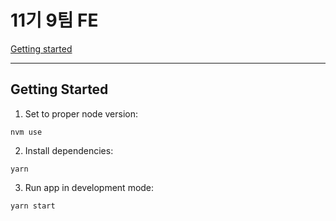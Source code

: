 # 11기 9팀 FE

[Getting started](#getting-started)

<hr/>

## Getting Started

1. Set to proper node version:
```
nvm use
```

2. Install dependencies:
```
yarn
```

3. Run app in development mode:
```
yarn start
```
